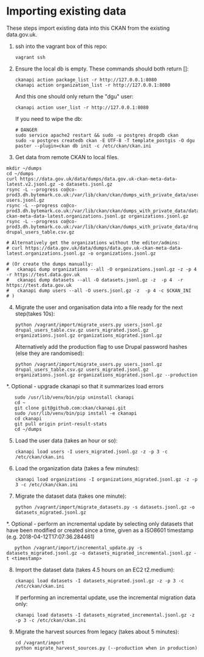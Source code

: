 # Importing existing data

These steps import existing data into this CKAN from the existing data.gov.uk.

1. ssh into the vagrant box of this repo:

       vagrant ssh

2. Ensure the local db is empty. These commands should both return []:

       ckanapi action package_list -r http://127.0.0.1:8080
       ckanapi action organization_list -r http://127.0.0.1:8080

   And this one should only return the "dgu" user:

       ckanapi action user_list -r http://127.0.0.1:8080

   If you need to wipe the db:

       # DANGER
       sudo service apache2 restart && sudo -u postgres dropdb ckan
       sudo -u postgres createdb ckan -E UTF-8 -T template_postgis -O dgu
       paster --plugin=ckan db init -c /etc/ckan/ckan.ini

3. Get data from remote CKAN to local files.

```
mkdir ~/dumps
cd ~/dumps
curl https://data.gov.uk/data/dumps/data.gov.uk-ckan-meta-data-latest.v2.jsonl.gz -o datasets.jsonl.gz
rsync -L --progress co@co-prod3.dh.bytemark.co.uk:/var/lib/ckan/ckan/dumps_with_private_data/users.jsonl.gz users.jsonl.gz
rsync -L --progress co@co-prod3.dh.bytemark.co.uk:/var/lib/ckan/ckan/dumps_with_private_data/data.gov.uk-ckan-meta-data-latest.organizations.jsonl.gz organizations.jsonl.gz
rsync -L --progress co@co-prod3.dh.bytemark.co.uk:/var/lib/ckan/ckan/dumps_with_private_data/drupal_users_table.csv.gz drupal_users_table.csv.gz

# Alternatively get the organizations without the editor/admins:
# curl https://data.gov.uk/data/dumps/data.gov.uk-ckan-meta-data-latest.organizations.jsonl.gz -o organizations.jsonl.gz

# (Or create the dumps manually:
#   ckanapi dump organizations --all -O organizations.jsonl.gz -z -p 4  -r https://test.data.gov.uk
#   ckanapi dump datasets --all -O datasets.jsonl.gz -z  -p 4  -r https://test.data.gov.uk
#   ckanapi dump users --all -O users.jsonl.gz -z  -p 4 -c $CKAN_INI
# )

```

4. Migrate the user and organisation data into a file ready for the next step(takes 10s):

       python /vagrant/import/migrate_users.py users.jsonl.gz drupal_users_table.csv.gz users_migrated.jsonl.gz organizations.jsonl.gz organizations_migrated.jsonl.gz

   Alternatively add the production flag to use Drupal password hashes (else they are randomised):

       python /vagrant/import/migrate_users.py users.jsonl.gz drupal_users_table.csv.gz users_migrated.jsonl.gz organizations.jsonl.gz organizations_migrated.jsonl.gz --production

*. Optional - upgrade ckanapi so that it summarizes load errors

       sudo /usr/lib/venv/bin/pip uninstall ckanapi
       cd ~
       git clone git@github.com:ckan/ckanapi.git
       sudo /usr/lib/venv/bin/pip install -e ckanapi
       cd ckanapi
       git pull origin print-result-stats
       cd ~/dumps

5. Load the user data (takes an hour or so):

       ckanapi load users -I users_migrated.jsonl.gz -z -p 3 -c /etc/ckan/ckan.ini

6. Load the organization data (takes a few minutes):

       ckanapi load organizations -I organizations_migrated.jsonl.gz -z -p 3 -c /etc/ckan/ckan.ini

7. Migrate the dataset data (takes one minute):

       python /vagrant/import/migrate_datasets.py -s datasets.jsonl.gz -o datasets_migrated.jsonl.gz

*. Optional - perform an incremental update by selecting only datasets that have been modified or created since a time, given as a ISO8601 timestamp (e.g. 2018-04-12T17:07:36.284461)

       python /vagrant/import/incremental_update.py -s datasets_migrated.jsonl.gz -o datasets_migrated_incremental.jsonl.gz -t <timestamp>

8. Import the dataset data (takes 4.5 hours on an EC2 t2.medium):

       ckanapi load datasets -I datasets_migrated.jsonl.gz -z -p 3 -c /etc/ckan/ckan.ini

   If performing an incremental update, use the incremental migration data only:

       ckanapi load datasets -I datasets_migrated_incremental.jsonl.gz -z -p 3 -c /etc/ckan/ckan.ini

9. Migrate the harvest sources from legacy (takes about 5 minutes):

       cd /vagrant/import
       python migrate_harvest_sources.py (--production when in production)
